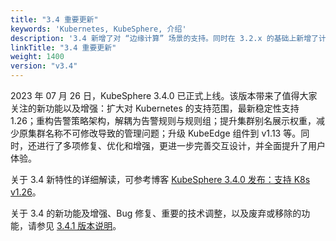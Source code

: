 ```yaml
---
title: "3.4 重要更新"
keywords: 'Kubernetes, KubeSphere, 介绍'
description: '3.4 新增了对 “边缘计算” 场景的支持。同时在 3.2.x 的基础上新增了计量计费，让基础设施的运营成本更清晰，并进一步优化了在 “多云、多集群、多团队、多租户” 等应用场景下的使用体验'
linkTitle: "3.4 重要更新"
weight: 1400
version: "v3.4"
---
```


2023 年 07 月 26 日，KubeSphere 3.4.0 已正式上线。该版本带来了值得大家关注的新功能以及增强：扩大对 Kubernetes 的支持范围，最新稳定性支持 1.26；重构告警策略架构，解耦为告警规则与规则组；提升集群别名展示权重，减少原集群名称不可修改导致的管理问题；升级 KubeEdge 组件到 v1.13 等。同时，还进行了多项修复、优化和增强，更进一步完善交互设计，并全面提升了用户体验。

关于 3.4 新特性的详细解读，可参考博客 [KubeSphere 3.4.0 发布：支持 K8s v1.26](../../../../news/kubesphere-3.4.0-ga-announcement/)。


关于 3.4 的新功能及增强、Bug 修复、重要的技术调整，以及废弃或移除的功能，请参见 [3.4.1 版本说明](../../../v3.4/release/release-v341/)。